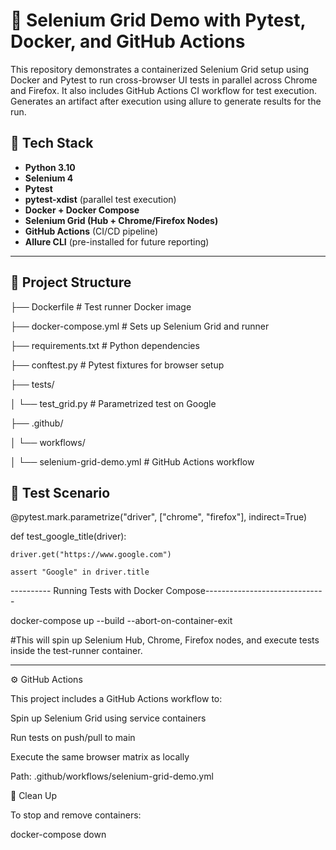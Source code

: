 # 🚀 Selenium Grid Demo with Pytest, Docker, and GitHub Actions

This repository demonstrates a containerized Selenium Grid setup using Docker and Pytest to run cross-browser UI tests in parallel across Chrome and Firefox. 
It also includes GitHub Actions CI workflow for test execution. Generates an artifact after execution using allure to generate results for the run.


## 🧰 Tech Stack

- **Python 3.10**
- **Selenium 4**
- **Pytest**
- **pytest-xdist** (parallel test execution)
- **Docker + Docker Compose**
- **Selenium Grid (Hub + Chrome/Firefox Nodes)**
- **GitHub Actions** (CI/CD pipeline)
- **Allure CLI** (pre-installed for future reporting)

---

## 📁 Project Structure

├── Dockerfile # Test runner Docker image

├── docker-compose.yml # Sets up Selenium Grid and runner

├── requirements.txt # Python dependencies

├── conftest.py # Pytest fixtures for browser setup

├── tests/

│ └── test_grid.py # Parametrized test on Google

├── .github/

│ └── workflows/

│ └── selenium-grid-demo.yml # GitHub Actions workflow


## 🧪 Test Scenario

@pytest.mark.parametrize("driver", ["chrome", "firefox"], indirect=True)

def test_google_title(driver):

    driver.get("https://www.google.com")
    
    assert "Google" in driver.title



---------- Running Tests with Docker Compose------------------------------

docker-compose up --build --abort-on-container-exit

#This will spin up Selenium Hub, Chrome, Firefox nodes, and execute tests inside the test-runner container.

--------------------------------------------------------------------------

⚙️ GitHub Actions

This project includes a GitHub Actions workflow to:

Spin up Selenium Grid using service containers

Run tests on push/pull to main

Execute the same browser matrix as locally

Path: .github/workflows/selenium-grid-demo.yml



🧼 Clean Up

To stop and remove containers:

docker-compose down
